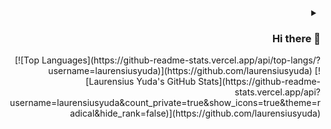 <details align="right">
<summary><h3>Hi there 👋</h3></summary>
<p align="justify">
    Fresh Computer Engineering graduate passionate about technology, IoT, and Mobile programming.
    Transformed academic journey with a focus on IoT and Mobile programming. Multiplatform and Back-End intern. IoT freelancer.
    Sharpened soft skills in leadership and teamwork through organizational activities.
    Ready to contribute diverse skill set for professional growth in this field.
</p>
</details>

<div align="right">
    [![Top Languages](https://github-readme-stats.vercel.app/api/top-langs/?username=laurensiusyuda)](https://github.com/laurensiusyuda)
    [![Laurensius Yuda's GitHub Stats](https://github-readme-stats.vercel.app/api?username=laurensiusyuda&count_private=true&show_icons=true&theme=radical&hide_rank=false)](https://github.com/laurensiusyuda)
</div>
